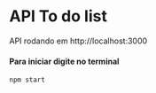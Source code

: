 # API To do list


API rodando em http://localhost:3000

<h4>Para iniciar digite no terminal</h4>

~~~Terminal
npm start
~~~


